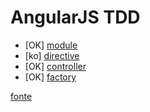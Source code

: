 # AngularJS TDD

 * [OK] [module](http://jsfiddle.net/kFLuV/1/)
 * [ko] [directive](http://jsfiddle.net/Fh3V7/)
 * [OK] [controller](http://jsfiddle.net/ntFKL/)
 * [OK] [factory](http://jsfiddle.net/B72tr/)


[fonte](http://www.slideshare.net/iquark/tdd-basics-with-angular-and-jasmine)
